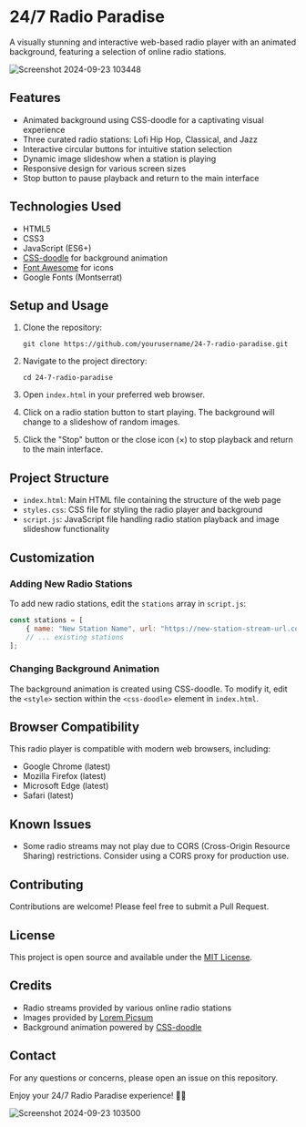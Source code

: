 # 24/7 Radio Paradise

A visually stunning and interactive web-based radio player with an animated background, featuring a selection of online radio stations.



![Screenshot 2024-09-23 103448](https://github.com/user-attachments/assets/1682683b-4a9f-40d9-98d8-a05dd5181b4d)

## Features
- Animated background using CSS-doodle for a captivating visual experience
- Three curated radio stations: Lofi Hip Hop, Classical, and Jazz
- Interactive circular buttons for intuitive station selection
- Dynamic image slideshow when a station is playing
- Responsive design for various screen sizes
- Stop button to pause playback and return to the main interface

## Technologies Used

- HTML5
- CSS3
- JavaScript (ES6+)
- [CSS-doodle](https://css-doodle.com/) for background animation
- [Font Awesome](https://fontawesome.com/) for icons
- Google Fonts (Montserrat)

## Setup and Usage

1. Clone the repository:
   ```
   git clone https://github.com/yourusername/24-7-radio-paradise.git
   ```

2. Navigate to the project directory:
   ```
   cd 24-7-radio-paradise
   ```

3. Open `index.html` in your preferred web browser.

4. Click on a radio station button to start playing. The background will change to a slideshow of random images.

5. Click the "Stop" button or the close icon (×) to stop playback and return to the main interface.

## Project Structure

- `index.html`: Main HTML file containing the structure of the web page
- `styles.css`: CSS file for styling the radio player and background
- `script.js`: JavaScript file handling radio station playback and image slideshow functionality

## Customization

### Adding New Radio Stations

To add new radio stations, edit the `stations` array in `script.js`:

```javascript
const stations = [
    { name: "New Station Name", url: "https://new-station-stream-url.com/stream" },
    // ... existing stations
];
```

### Changing Background Animation

The background animation is created using CSS-doodle. To modify it, edit the `<style>` section within the `<css-doodle>` element in `index.html`.

## Browser Compatibility

This radio player is compatible with modern web browsers, including:

- Google Chrome (latest)
- Mozilla Firefox (latest)
- Microsoft Edge (latest)
- Safari (latest)

## Known Issues

- Some radio streams may not play due to CORS (Cross-Origin Resource Sharing) restrictions. Consider using a CORS proxy for production use.

## Contributing

Contributions are welcome! Please feel free to submit a Pull Request.

## License

This project is open source and available under the [MIT License](LICENSE).

## Credits

- Radio streams provided by various online radio stations
- Images provided by [Lorem Picsum](https://picsum.photos/)
- Background animation powered by [CSS-doodle](https://css-doodle.com/)

## Contact

For any questions or concerns, please open an issue on this repository.

Enjoy your 24/7 Radio Paradise experience! 🎵🌈



![Screenshot 2024-09-23 103500](https://github.com/user-attachments/assets/397793d6-fbad-4309-b2ce-e1e4d757e01d)
